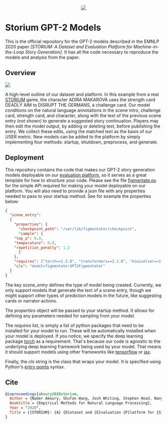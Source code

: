 <div align="center">
  <img src="https://storium.cs.umass.edu/static/figment.svg">
</div>

# Storium GPT-2 Models

This is the official repository for the GPT-2 models described in the EMNLP
2020 paper *[STORIUM: A Dataset and Evaluation Platform for Machine-in-the-Loop
Story Generation]*. It has all the code necessary to reproduce the models and
analysis from the paper.

## Overview

<p>
<img src="https://storium.cs.umass.edu/static/overview.svg">
</p>

A high-level outline of our dataset and platform. In this example from a real
[STORIUM](https://storium.com/game/night-witches--2/act-1/scene-2) game, the
character ADIRA MAKAROVA uses the strength card DEADLY AIM to DISRUPT THE
GERMANS, a challenge card. Our model conditions on the natural language
annotations in the scene intro, challenge card, strength card, and character,
along with the text of the previous scene entry (not shown) to generate a
suggested story continuation. Players may then edit the model output, by adding
or deleting text, before publishing the entry. We collect these edits, using
the matched text as the basis of our USER metric. New models can be added to
the platform by simply implementing four methods: startup, shutdown,
preprocess, and generate.


## Deployment

This repository contains the code that makes our GPT-2 story generation models
deployable on our [evaluation platform](https://storium.cs.umass.edu), so it
serves as a great template for how to structure your code.  Please see the file
[figmentate.py](figmentator.py) for the simple API required for making your
model deployable on our platform. You will also need to provide a json file
with any properties needed to pass to your startup method. See for example the
properties below:


```json
{
  "scene_entry":
  {
    "properties": {
      "checkpoint_path": "/var/lib/figmentator/checkpoint",
      "sample": {
	"top_p": 0.9,
	"temperature": 0.9,
	"repetition_penalty": 1.2
      }
    },
    "requires": ["torch==1.3.0", "transformers==2.2.0", "kiwisolver==1.1.0"],
    "cls": "model=figmentate:GPT2Figmentator"
  }
}
```

The key *scene_entry* defines the type of model being created. Currently, we
only support models that generate the text of a scene entry, though we might
support other types of prediction models in the future, like suggesting cards
or narrator actions.

The *properties* object will be passed to your startup method. It allows for
defining any parameters needed for sampling from your model.

The *requires* list, is simply a list of python packages that need to be
installed for your model to run. These will be automatically installed when
your model is deployed. If you notice, we specify the deep learning package
[torch](https://pytorch.org) as a requirement. That's because our code is
agnostic to the underlying deep learning framework being used by your model.
That means it should support models using other frameworks like
[tensorflow](https://tensorflow.org) or [jax](https://github.com/google/jax).

Finally, the *cls* string is the class that wraps your model. It is specified
using Python's [entry
points](https://packaging.python.org/specifications/entry-points/#data-model)
syntax.

## Cite

```bibtex
@inproceedings{akoury2020storium,
  Author = {Nader Akoury, Shufan Wang, Josh Whiting, Stephen Hood, Nanyun Peng and Mohit Iyyer},
  Booktitle = {Empirical Methods for Natural Language Processing},
  Year = "2020",
  Title = {{STORIUM}: {A} {D}ataset and {E}valuation {P}latform for {S}tory {G}eneration}
}
```
